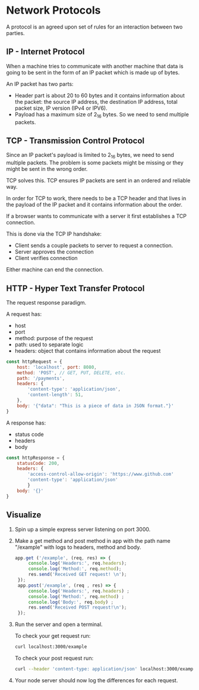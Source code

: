 # Network Protocols

A protocol is an agreed upon set of rules for an interaction between two parties.

## IP - Internet Protocol

When a machine tries to communicate with another machine that data is going to be sent in the form of an IP packet which is made up of bytes.

An IP packet has two parts:

- Header part is about 20 to 60 bytes and it contains information about the packet: the source IP address, the destination IP address, total packet size, IP version (IPv4 or IPV6).
- Payload has a maximum size of 2<sub>16</sub> bytes. So we need to send multiple packets. 

## TCP - Transmission Control Protocol

Since an IP packet's payload is limited to 2<sub>16</sub> bytes, we need to send multiple packets. The problem is some packets might be missing or they might be sent in the wrong order.

TCP solves this. TCP ensures IP packets are sent in an ordered and reliable way.

In order for TCP to work, there needs to be a TCP header and that lives in the payload of the IP packet and it contains information about the order.

If a browser wants to communicate with a server it first establishes a TCP connection.

This is done via the TCP IP handshake:

- Client sends a couple packets to server to request a connection.
- Server approves the connection
- Client verifies connection

Either machine can end the connection.

## HTTP - Hyper Text Transfer Protocol

The request response paradigm.

A request has:

- host
- port
- method: purpose of the request
- path: used to separate logic
- headers: object that contains information about the request

```javascript
const httpRequest = {
    host: 'localhost', port: 8080,
    method: 'POST', // GET, PUT, DELETE, etc.
    path: '/payments',
    headers: {
        'content-type': 'application/json',
        'content-length': 51,
    },
    body: '{"data": "This is a piece of data in JSON format."}'
}
```

A response has:

- status code
- headers
- body
  
```javascript
const httpResponse = {
    statusCode: 200,
    headers: {
        'access-control-allow-origin': 'https://www.github.com'
        'content-type': 'application/json'
        }
    body: '{}'
}
```

## Visualize

1. Spin up a simple express server listening on port 3000.
2. Make a get method and post method in app with the path name "/example" with logs to headers, method and body.

   ```javascript
   app.get ('/example', (req, res) => {
        console.log('Headers:', req.headers); 
        console.log('Method:', req.method); 
        res.send('Received GET request! \n');
    });
    app.post('/example', (req , res) => {
        console.log('Headers:', req.headers) ; 
        console.log('Method:', req.method) ; 
        console.log('Body:', req.body) ;
        res.send('Received POST request!\n');
    });
   ```

3. Run the server and open a terminal.

    To check your get request run:

    ```bash
    curl localhost:3000/example
    ```

    To check your post request run:

    ```bash
    curl --header 'content-type: application/json' localhost:3000/example --data '{"foo": "bar"}'
    ```

4. Your node server should now log the differences for each request.
